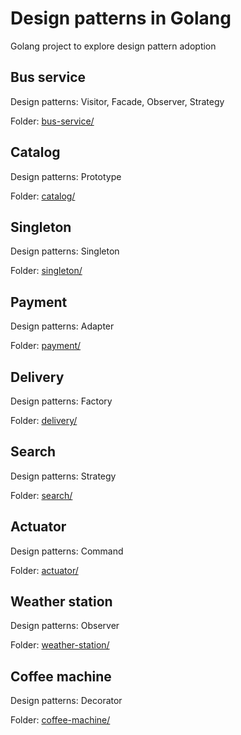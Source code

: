 
# Design patterns in Golang

Golang project to explore design pattern adoption

## Bus service

Design patterns: Visitor, Facade, Observer, Strategy

Folder: [bus-service/](bus-service)

## Catalog

Design patterns: Prototype

Folder: [catalog/](catalog)

## Singleton

Design patterns: Singleton

Folder: [singleton/](singleton)

## Payment

Design patterns: Adapter

Folder: [payment/](payment)

## Delivery

Design patterns: Factory

Folder: [delivery/](delivery)

## Search

Design patterns: Strategy

Folder: [search/](search)

## Actuator

Design patterns: Command

Folder: [actuator/](actuator)

## Weather station

Design patterns: Observer

Folder: [weather-station/](weather-station)

## Coffee machine

Design patterns: Decorator

Folder: [coffee-machine/](coffee-machine)
